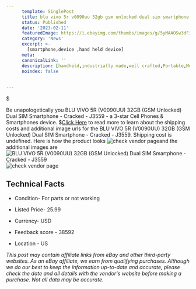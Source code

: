 ```yaml
---
      template: SinglePost
      title: blu vivo 5r v0090uu 32gb gsm unlocked dual sim smartphone cracked j3559
      status: Published
      date: '2023-02-11'
      featuredImage: https://i.ebayimg.com/thumbs/images/g/5yMAAOSw3dFi6WVr/s-l225.jpg
      category: 'News'
      excerpt: >-
        [smartphone,device ,hand held device]
      meta:
      canonicalLink: ''
      description: [handheld,industrially made,well crafted,Portable,Mobile,Compact,Convenient,Lightweight,Maneuverable,Man-portable,Miniature,Carriable,Hand-held,Light,Holdable,Transportable,Mobile device,Pocket-sized,On-the-go,Wireless,Cordless,Compact size,Convenient size, smartphone,device ,hand held device]
      noindex: false
      
        
---
```

$

Be unapologetically you BLU VIVO 5R (V0090UU) 32GB (GSM Unlocked) Dual SIM Smartphone - Cracked - J3559 - a 3-star Cell Phones & Smartphones device.
$[Click Here](https://www.ebay.com/itm/134188687704?hash=item1f3e44e158%3Ag%3A5yMAAOSw3dFi6WVr&mkevt=1&mkcid=1&mkrid=711-53200-19255-0&campid=%253CePNCampaignId%253E&customid=%253CreferenceId%253E&toolid=10049) to read more to learn about the shipping costs and additional image urls for the BLU VIVO 5R (V0090UU) 32GB (GSM Unlocked) Dual SIM Smartphone - Cracked - J3559. Shipping cost is undefined. Here is how the product looks ![check vendor page](https://i.ebayimg.com/thumbs/images/g/5yMAAOSw3dFi6WVr/s-l225.jpg)and the additional images are![BLU VIVO 5R (V0090UU) 32GB (GSM Unlocked) Dual SIM Smartphone - Cracked - J3559](https://i.ebayimg.com/images/g/5yMAAOSw3dFi6WVr/s-l1600.jpg)![check vendor page](https://origin-galleryplus.ebayimg.com/ws/web/134188687704_2_0_1/225x225.jpg,https://origin-galleryplus.ebayimg.com/ws/web/134188687704_3_0_1/225x225.jpg,https://origin-galleryplus.ebayimg.com/ws/web/134188687704_4_0_1/225x225.jpg,https://origin-galleryplus.ebayimg.com/ws/web/134188687704_5_0_1/225x225.jpg,https://origin-galleryplus.ebayimg.com/ws/web/134188687704_6_0_1/225x225.jpg,https://origin-galleryplus.ebayimg.com/ws/web/134188687704_7_0_1/225x225.jpg,https://origin-galleryplus.ebayimg.com/ws/web/134188687704_8_0_1/225x225.jpg)



 ## Technical Facts 



     
      

 - Condition- For parts or not working 


      

 - Listed Price- 25.99 


      

 - Currency- USD 


      

 - Feedback score - 38592 


      

 - Location - US 


      
      

 *_This post may contain affiliate links from eBay and other third-party websites. As an eBay affiliate, we earn from qualifying purchases. Although we do our best to keep the information up-to-date and accurate, please check the date and all details with the vendor's website before making a purchase. Not all data may be accurate._*






